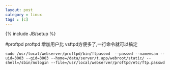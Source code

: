 ```yaml
---
layout: post
category : linux
tags : [c]
---
```

{% include JB/setup %}

#proftpd
proftpd 增加用户比 vsftpd方便多了,一行命令就可以搞定
    
    sudo /usr/local/webserver/proftpd/bin/ftpasswd  --passwd --name=sam --uid=3003 --gid=3003 --home=/data/server/t.app/webroot/static/ --shell=/sbin/nologin --file=/usr/local/webserver/proftpd/etc/ftp.passwd

